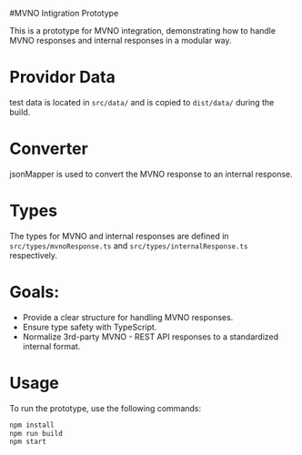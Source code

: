 #MVNO Intigration Prototype

This is a prototype for MVNO integration, demonstrating how to handle MVNO responses and internal responses in a modular way.

# Providor Data

test data is located in `src/data/` and is copied to `dist/data/` during the build.

# Converter

jsonMapper is used to convert the MVNO response to an internal response.

# Types

The types for MVNO and internal responses are defined in `src/types/mvnoResponse.ts` and `src/types/internalResponse.ts` respectively.

# Goals:

- Provide a clear structure for handling MVNO responses.
- Ensure type safety with TypeScript.
- Normalize 3rd-party MVNO - REST API responses to a standardized internal format.

# Usage

To run the prototype, use the following commands:

```bash
npm install
npm run build
npm start
```
